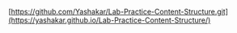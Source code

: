 [https://github.com/Yashakar/Lab-Practice-Content-Structure.git](https://yashakar.github.io/Lab-Practice-Content-Structure/)
